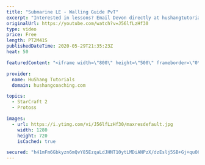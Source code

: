 ```yaml
---
title: "Submarine LE - Walling Guide PvT"
excerpt: "Interested in lessons? Email Devon directly at hushangtutorials@outlook.com ------------------------------------------------------------------------------------------------------- Want to support HuShang Tutorials directly? Patreon is a website where you can contribute a monthly donation that will help"
originalUrl: https://youtube.com/watch?v=J56lfLzHf30
type: video
price: Free
length: PT2M41S
publishedDateTime: 2020-05-29T21:35:23Z
heat: 50

featuredContent: "<iframe width=\"800\" height=\"500\" frameborder=\"0\" src=\"https://www.youtube.com/embed/J56lfLzHf30\" allow=\"accelerometer; autoplay; encrypted-media; gyroscope; picture-in-picture\" allowfullscreen></iframe>"

provider:
  name: HuShang Tutorials
  domain: hushangcoaching.com

topics:
  - StarCraft 2
  - Protoss

images:
  - url: https://i.ytimg.com/vi/J56lfLzHf30/maxresdefault.jpg
    width: 1280
    height: 720
    isCached: true

secured: "h41mFm6Gbkyzn6mQvY85EzqaLdJHNT10ytLMDiANPzX/dzEslj5SB+Gj+quO67LX1Hej/5sxl9Vi2JL+G36fw1R0acYf5iOsp59NBXibtKWa5yJfMPI6BZzC2gqiD42bal3djMsPqSaoiWdrIw7xr0mieOO8w+LPZ1ubVXVCIv/ji74j66lX/97ooug0A+vyPDvKigJIOUxoO854yEY11w0k+3BrVeYSYs1MaoMZWkec8OSuBO7SZ5Aaeb+3ujFF7Iuh6k3yRCpNN08TDPJOBO2HZpA051enrB+3A97U2BdAIpkiaYwczeT20EkLyd8RW7L2ZDZT0KiyE/lalbVMgjFuZxOPK/THWfLVqMksAlQZgppMSpDHCKMCRLletkahSk2A8/6CkhN1Ck4BSSQf3SnEC0RkJUHrus3U2dNA0Uc=;Skq4gyZc0Hl8yJaUfyw8Kw=="
---
```


